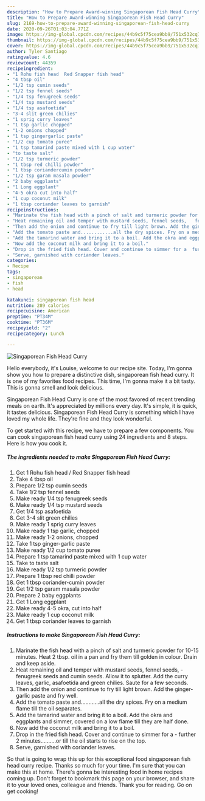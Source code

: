 ```yaml
---
description: "How to Prepare Award-winning Singaporean Fish Head Curry"
title: "How to Prepare Award-winning Singaporean Fish Head Curry"
slug: 2169-how-to-prepare-award-winning-singaporean-fish-head-curry
date: 2020-09-26T01:03:04.771Z
image: https://img-global.cpcdn.com/recipes/44b9c5f75cea9bb9/751x532cq70/singaporean-fish-head-curry-recipe-main-photo.jpg
thumbnail: https://img-global.cpcdn.com/recipes/44b9c5f75cea9bb9/751x532cq70/singaporean-fish-head-curry-recipe-main-photo.jpg
cover: https://img-global.cpcdn.com/recipes/44b9c5f75cea9bb9/751x532cq70/singaporean-fish-head-curry-recipe-main-photo.jpg
author: Tyler Santiago
ratingvalue: 4.6
reviewcount: 44359
recipeingredient:
- "1 Rohu fish head  Red Snapper fish head"
- "4 tbsp oil"
- "1/2 tsp cumin seeds"
- "1/2 tsp fennel seeds"
- "1/4 tsp fenugreek seeds"
- "1/4 tsp mustard seeds"
- "1/4 tsp asafoetida"
- "3-4 slit green chilies"
- "1 sprig curry leaves"
- "1 tsp garlic chopped"
- "1-2 onions chopped"
- "1 tsp gingergarlic paste"
- "1/2 cup tomato puree"
- "1 tsp tamarind paste mixed with 1 cup water"
- "to taste salt"
- "1/2 tsp turmeric powder"
- "1 tbsp red chilli powder"
- "1 tbsp coriandercumin powder"
- "1/2 tsp garam masala powder"
- "2 baby eggplants"
- "1 Long eggplant"
- "4-5 okra cut into half"
- "1 cup coconut milk"
- "1 tbsp coriander leaves to garnish"
recipeinstructions:
- "Marinate the fish head with a pinch of salt and turmeric powder for 10-15 minutes. Heat 2 tbsp. oil in a pan and fry them till golden in colour. Drain and keep aside."
- "Heat remaining oil and temper with mustard seeds, fennel seeds,   fenugreek seeds and cumin seeds. Allow it to splutter. Add the curry leaves, garlic, asafoetida and green chilies. Saute for a few seconds."
- "Then add the onion and continue to fry till light brown. Add the ginger-garlic paste and fry well."
- "Add the tomato paste and............all the dry spices. Fry on a medium flame till the oil separates."
- "Add the tamarind water and bring it to a boil. Add the okra and eggplants and simmer, covered on a low flame till they are half done."
- "Now add the coconut milk and bring it to a boil."
- "Drop in the fried fish head. Cover and continue to simmer for a  further 2 minutes..........or till the oil starts to rise on the top."
- "Serve, garnished with coriander leaves."
categories:
- Recipe
tags:
- singaporean
- fish
- head

katakunci: singaporean fish head 
nutrition: 289 calories
recipecuisine: American
preptime: "PT34M"
cooktime: "PT36M"
recipeyield: "2"
recipecategory: Lunch

---
```



![Singaporean Fish Head Curry](https://img-global.cpcdn.com/recipes/44b9c5f75cea9bb9/751x532cq70/singaporean-fish-head-curry-recipe-main-photo.jpg)

Hello everybody, it's Louise, welcome to our recipe site. Today, I'm gonna show you how to prepare a distinctive dish, singaporean fish head curry. It is one of my favorites food recipes. This time, I'm gonna make it a bit tasty. This is gonna smell and look delicious.

Singaporean Fish Head Curry is one of the most favored of recent trending meals on earth. It's appreciated by millions every day. It's simple, it is quick, it tastes delicious. Singaporean Fish Head Curry is something which I have loved my whole life. They're fine and they look wonderful.




To get started with this recipe, we have to prepare a few components. You can cook singaporean fish head curry using 24 ingredients and 8 steps. Here is how you cook it.

<!--inarticleads1-->

##### The ingredients needed to make Singaporean Fish Head Curry:

1. Get 1 Rohu fish head / Red Snapper fish head
1. Take 4 tbsp oil
1. Prepare 1/2 tsp cumin seeds
1. Take 1/2 tsp fennel seeds
1. Make ready 1/4 tsp fenugreek seeds
1. Make ready 1/4 tsp mustard seeds
1. Get 1/4 tsp asafoetida
1. Get 3-4 slit green chilies
1. Make ready 1 sprig curry leaves
1. Make ready 1 tsp garlic, chopped
1. Make ready 1-2 onions, chopped
1. Take 1 tsp ginger-garlic paste
1. Make ready 1/2 cup tomato puree
1. Prepare 1 tsp tamarind paste mixed with 1 cup water
1. Take to taste salt
1. Make ready 1/2 tsp turmeric powder
1. Prepare 1 tbsp red chilli powder
1. Get 1 tbsp coriander-cumin powder
1. Get 1/2 tsp garam masala powder
1. Prepare 2 baby eggplants
1. Get 1 Long eggplant
1. Make ready 4-5 okra, cut into half
1. Make ready 1 cup coconut milk
1. Get 1 tbsp coriander leaves to garnish




<!--inarticleads2-->

##### Instructions to make Singaporean Fish Head Curry:

1. Marinate the fish head with a pinch of salt and turmeric powder for 10-15 minutes. Heat 2 tbsp. oil in a pan and fry them till golden in colour. Drain and keep aside.
1. Heat remaining oil and temper with mustard seeds, fennel seeds,  -  fenugreek seeds and cumin seeds. Allow it to splutter. Add the curry leaves, garlic, asafoetida and green chilies. Saute for a few seconds.
1. Then add the onion and continue to fry till light brown. Add the ginger-garlic paste and fry well.
1. Add the tomato paste and............all the dry spices. Fry on a medium flame till the oil separates.
1. Add the tamarind water and bring it to a boil. Add the okra and eggplants and simmer, covered on a low flame till they are half done.
1. Now add the coconut milk and bring it to a boil.
1. Drop in the fried fish head. Cover and continue to simmer for a  - further 2 minutes..........or till the oil starts to rise on the top.
1. Serve, garnished with coriander leaves.




So that is going to wrap this up for this exceptional food singaporean fish head curry recipe. Thanks so much for your time. I'm sure that you can make this at home. There's gonna be interesting food in home recipes coming up. Don't forget to bookmark this page on your browser, and share it to your loved ones, colleague and friends. Thank you for reading. Go on get cooking!
